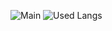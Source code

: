 ![Main](https://github-readme-stats.vercel.app/api?username=RubenPX&theme=tokyonight)
![Used Langs](https://github-readme-stats.vercel.app/api/top-langs/?username=RubenPX&layout=compact&theme=tokyonight)

<!--
**Ruben-PX/Ruben-PX** is a ✨ _special_ ✨ repository because its `README.md` (this file) appears on your GitHub profile.

Here are some ideas to get you started:

- 🔭 I’m currently working on ...
- 🌱 I’m currently learning ...
- 👯 I’m looking to collaborate on ...
- 🤔 I’m looking for help with ...
- 💬 Ask me about ...
- 📫 How to reach me: ...
- 😄 Pronouns: ...
- ⚡ Fun fact: ...
-->

